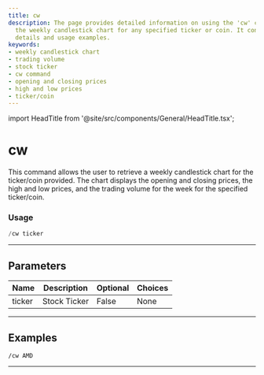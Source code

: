 ```yaml
---
title: cw
description: The page provides detailed information on using the 'cw' command to retrieve
  the weekly candlestick chart for any specified ticker or coin. It contains parameters'
  details and usage examples.
keywords:
- weekly candlestick chart
- trading volume
- stock ticker
- cw command
- opening and closing prices
- high and low prices
- ticker/coin
---
```


import HeadTitle from '@site/src/components/General/HeadTitle.tsx';

<HeadTitle title="cw - Charts - Telegram - Reference | OpenBB Bot Docs" />

# cw

This command allows the user to retrieve a weekly candlestick chart for the ticker/coin provided. The chart displays the opening and closing prices, the high and low prices, and the trading volume for the week for the specified ticker/coin.

### Usage

```python wordwrap
/cw ticker
```

---

## Parameters

| Name | Description | Optional | Choices |
| ---- | ----------- | -------- | ------- |
| ticker | Stock Ticker | False | None |


---

## Examples

```
/cw AMD
```

---
